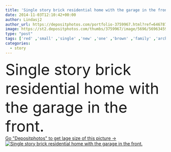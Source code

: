 ```yaml
---
title: 'Single story brick residential home with the garage in the front.'
date: 2014-11-03T12:10:42+00:00
author: Lindasj2
author_url: https://depositphotos.com/portfolio-3759967.html?ref=64678756
image: https://st2.depositphotos.com/thumbs/3759967/image/5696/56963459/api_thumb_450.jpg?forcejpeg=true
type: "post"
tags: ['red' ,'small' ,'single' ,'new' ,'one' ,'brown' ,'family' ,'architecture' ,'estate' ,'exterior' ,'facade' ,'house' ,'real' ,'dwelling' ,'home' ,'fancy' ,'american' ,'property' ,'brick' ,'private' ,'real estate' ,'suburban' ,'outside' ,'residence' ,'housing' ,'residential' ,'household' ,'landscaped' ,'garage' ,'contemporary' ,'story' ,'tan' ,'Suburb' ,'porch' ,'realestate' ,'realty' ,'homestead' ,'neighborhood' ,'landscaping' ,'suburbia' ,'one story' ,'single family' ]
categories: 
  - story
---
```

<div aling="center">
            <font size="60"> Single story brick residential home with the garage in the front.</font>   
</div>
<div>
    <a href='https://st2.depositphotos.com/thumbs/3759967/image/5696/56963459/api_thumb_450.jpg?forcejpeg=true?ref=64678756' target=_blank > Go "Depositphotos" to get lage size of this picture ->
        <img href='https://st2.depositphotos.com/thumbs/3759967/image/5696/56963459/api_thumb_450.jpg?forcejpeg=true?ref=64678756' src='https://st2.depositphotos.com/3759967/5696/i/950/depositphotos_56963459-stock-photo-single-story-brick-residential-home.jpg?forcejpeg=true' alt='Single story brick residential home with the garage in the front.' >
    </a>
</div>
